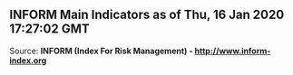 ## INFORM Main Indicators as of Thu, 16 Jan 2020 17:27:02 GMT

Source: **INFORM (Index For Risk Management) - http://www.inform-index.org**